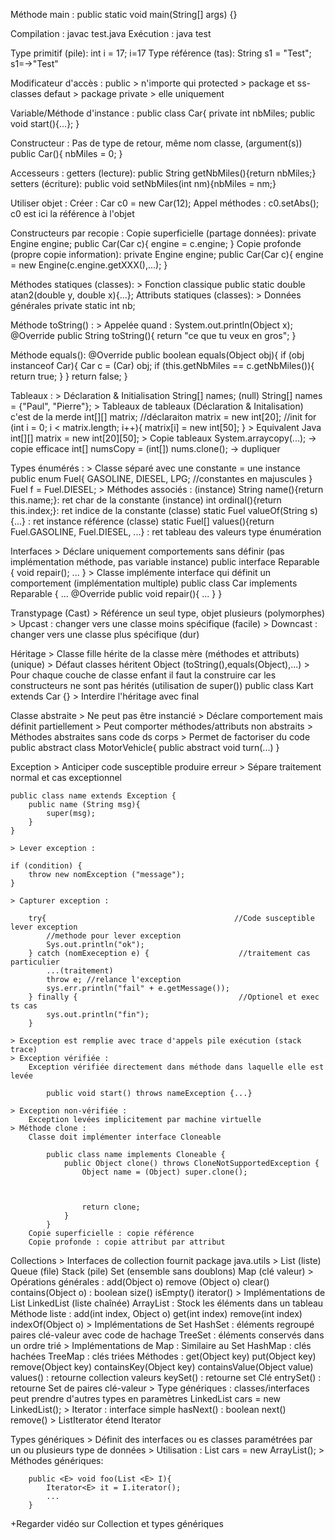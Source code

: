 Méthode main :
    public static void main(String[] args) {}

Compilation :
    javac test.java
Exécution :
    java test

Type primitif (pile):
    int i = 17; i=17
Type référence (tas):
    String s1 = "Test"; s1=->"Test"

Modificateur d'accès :
    public > n'importe qui
    protected > package et ss-classes
    defaut > package
    private > elle uniquement

Variable/Méthode d'instance :
    public class Car{
        private int nbMiles;
        public void start(){...};
    }

Constructeur :
    Pas de type de retour, même nom classe, (argument(s))
    public Car(){
        nbMiles = 0;
    }

Accesseurs :
    getters (lecture):
        public String getNbMiles(){return nbMiles;}
    setters (écriture):
        public void setNbMiles(int nm){nbMiles = nm;}

Utiliser objet :
    Créer : 
        Car c0 = new Car(12);
    Appel méthodes :
        c0.setAbs();
    c0 est ici la référence à l'objet

Constructeurs par recopie :
    Copie superficielle (partage données):
        private Engine engine;
        public Car(Car c){
            engine = c.engine;
        }
    Copie profonde (propre copie information):
        private Engine engine;
        public Car(Car c){
            engine = new Engine(c.engine.getXXX(),...);
        }

Méthodes statiques (classes): 
    > Fonction classique
    public static double atan2(double y, double x){...};
Attributs statiques (classes):
    > Données générales
    private static int nb;

Méthode toString() :
    > Appelée quand : System.out.println(Object x);
    @Override
    public String toString(){
        return "ce que tu veux en gros";
    }

Méthode equals():
    @Override
    public boolean equals(Object obj){
        if (obj instanceof Car){
            Car c = (Car) obj;
            if (this.getNbMiles == c.getNbMiles()){
                return true;
            }
        }
        return false;
    }

Tableaux :
    > Déclaration & Initialisation
        String[] names; (null)
        String[] names = {"Paul", "Pierre"};
    > Tableaux de tableaux (Déclaration & Initalisation) c'est de la merde
        int[][] matrix; //déclaraiton
        matrix = new int[20]; //init
        for (int i = 0; i < matrix.length; i++){
            matrix[i] = new int[50];
        }
    > Equivalent Java 
        int[][] matrix = new int[20][50];
    > Copie tableaux 
        System.arraycopy(...); -> copie efficace
        int[] numsCopy = (int[]) nums.clone(); -> dupliquer 

Types énumérés :
    > Classe séparé avec une constante = une instance
        public enum Fuel{
            GASOLINE, DIESEL, LPG; //constantes en majuscules
        }
        Fuel f = Fuel.DIESEL;
    > Méthodes associés :
        (instance) String name(){return this.name;}: ret char de la constante 
        (instance) int ordinal(){return this.index;}: ret indice de la constante 
        (classe) static Fuel valueOf(String s){...} : ret instance référence 
        (classe) static Fuel[] values(){return Fuel.GASOLINE, Fuel.DIESEL, ...} : ret tableau des valeurs type énumération 

Interfaces
    > Déclare uniquement comportements sans définir (pas implémentation méthode, pas variable instance)
        public interface Reparable {
                void repair();
                ...
            }
    > Classe implémente interface qui définit un comportement (implémentation multiple)
        public class Car implements Reparable {
            ...
            @Override
            public void repair(){
                ...
            }
        }
    
Transtypage (Cast)
    > Référence un seul type, objet plusieurs (polymorphes)
    > Upcast : changer vers une classe moins spécifique (facile)
    > Downcast : changer vers une classe plus spécifique (dur)

Héritage
    > Classe fille hérite de la classe mère (méthodes et attributs) (unique)
    > Défaut classes héritent Object (toString(),equals(Object),...)
    > Pour chaque couche de classe enfant il faut la construire car les constructeurs ne sont pas hérités (utilisation de super())
    public class Kart extends Car {}
    > Interdire l'héritage avec final

Classe abstraite
    > Ne peut pas être instancié
    > Déclare comportement mais définit partiellement
    > Peut comporter méthodes/attributs non abstraits
    > Méthodes abstraites sans code ds corps
    > Permet de factoriser du code
        public abstract class MotorVehicle{
            public abstract void turn(...)
        }

Exception 
    > Anticiper code susceptible produire erreur
    > Sépare traitement normal et cas exceptionnel

    public class name extends Exception {
        public name (String msg){
            super(msg);
        }
    }

    > Lever exception : 

    if (condition) {
        throw new nomException ("message");
    }

    > Capturer exception :
    
        try{                                          //Code susceptible lever exception
            //methode pour lever exception
            Sys.out.println("ok");
        } catch (nomExeception e) {                    //traitement cas particulier
            ...(traitement)
            throw e; //relance l'exception
            sys.err.println("fail" + e.getMessage());
        } finally {                                    //Optionel et exec ts cas
            sys.out.println("fin");
        }

    > Exception est remplie avec trace d'appels pile exécution (stack trace)
    > Exception vérifiée :
        Exception vérifiée directement dans méthode dans laquelle elle est levée

            public void start() throws nameException {...}

    > Exception non-vérifiée :
        Exception levées implicitement par machine virtuelle
    > Méthode clone :
        Classe doit implémenter interface Cloneable

            public class name implements Cloneable {
                public Object clone() throws CloneNotSupportedException {
                    Object name = (Object) super.clone();
                    


                    return clone;
                }
            }
        Copie superficielle : copie référence
        Copie profonde : copie attribut par attribut

Collections
    > Interfaces de collection fournit package java.utils
    > List (liste) Queue (file) Stack (pile) Set (ensemble sans doublons) Map (clé valeur)
    > Opérations générales :
        add(Object o)
        remove (Object o)
        clear()
        contains(Object o) : boolean
        size()
        isEmpty()
        iterator()
    > Implémentations de List 
        LinkedList (liste chaînée)
        ArrayList : Stock les éléments dans un tableau
        Méthode liste :
            add(int index, Object o)
            get(int index)
            remove(int index)
            indexOf(Object o)
    > Implémentations de Set
        HashSet : éléments regroupé paires clé-valeur avec code de hachage
        TreeSet : éléments conservés dans un ordre trié
    > Implémentations de Map : Similaire au Set
        HashMap : clés hachées
        TreeMap : clés triées
        Méthodes :
            get(Object key)
            put(Object key)
            remove(Object key)
            containsKey(Object key)
            containsValue(Object value)
            values() : retourne collection valeurs
            keySet() : retourne set Clé
            entrySet() : retourne Set de paires clé-valeur
    > Type génériques : classes/interfaces peut prendre d'autres types en paramètres
        LinkedList<Car> cars = new LinkedList<Car>();
    > Iterator : interface simple
        hasNext() : boolean
        next()
        remove()
    > ListIterator étend Iterator

Types génériques
    > Définit des interfaces ou es classes paramétrées par un ou plusieurs type de données
    > Utilisation :
        List<Car> cars = new ArrayList<Car>();
    > Méthodes génériques: 

        public <E> void foo(List <E> I){
            Iterator<E> it = I.iterator();
            ...
        }

+Regarder vidéo sur Collection et types génériques
        
